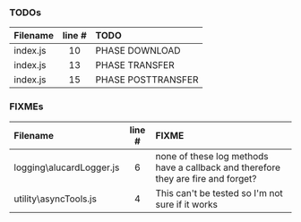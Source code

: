 ### TODOs
| Filename | line # | TODO
|:------|:------:|:------
| index.js | 10 | PHASE DOWNLOAD
| index.js | 13 | PHASE TRANSFER
| index.js | 15 | PHASE POSTTRANSFER

### FIXMEs
| Filename | line # | FIXME
|:------|:------:|:------
| logging\alucardLogger.js | 6 | none of these log methods have a callback and therefore they are fire and forget?
| utility\asyncTools.js | 4 | This can't be tested so I'm not sure if it works